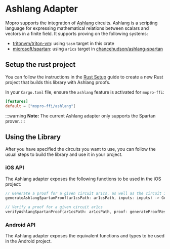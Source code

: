 # Ashlang Adapter

Mopro supports the integration of [Ashlang](https://github.com/chancehudson/ashlang) circuits. Ashlang is a scripting language for expressing mathematical relations between scalars and vectors in a finite field. It supports proving on the following systems:

-   [tritonvm/triton-vm](https://github.com/tritonvm/triton-vm): using `tasm` target in this crate
-   [microsoft/spartan](https://github.com/microsoft/spartan): using `ar1cs` target in [chancehudson/ashlang-spartan](https://github.com/chancehudson/ashlang-spartan)

## Setup the rust project

You can follow the instructions in the [Rust Setup](/setup/rust-setup.md) guide to create a new Rust project that builds this library with Ashlang proofs.

In your `Cargo.toml` file, ensure the `ashlang` feature is activated for `mopro-ffi`:

```toml
[features]
default = ["mopro-ffi/ashlang"]
```

:::warning
**Note:** The current Ashlang adapter only supports the Spartan prover.
:::

<!-- TODO: how to compile circuits -->

## Using the Library

After you have specified the circuits you want to use, you can follow the usual steps to build the library and use it in your project.

### iOS API

The Ashlang adapter exposes the following functions to be used in the iOS project:

```swift
// Generate a proof for a given circuit ar1cs, as well as the circuit inputs
generateAshlangSpartanProof(ar1csPath: ar1csPath, inputs: inputs) -> GenerateProofResult

// Verify a proof for a given circuit ar1cs
verifyAshlangSpartanProof(ar1csPath: ar1csPath, proof: generateProofResult.proof) -> Bool
```

### Android API

The Ashlang adapter exposes the equivalent functions and types to be used in the Android project.

